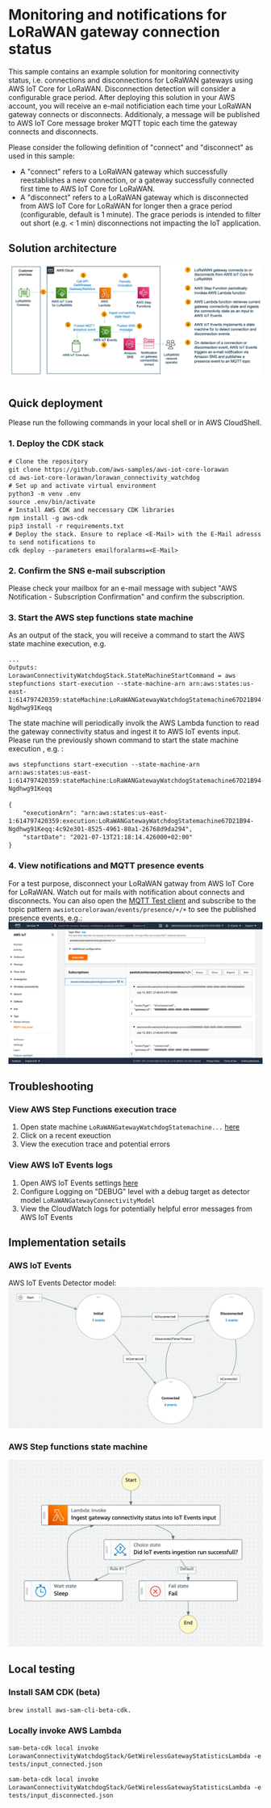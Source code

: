 # Monitoring and notifications for LoRaWAN gateway connection status

This sample contains an example solution for monitoring connectivity status, i.e. connections and disconnections for LoRaWAN gateways using AWS IoT Core for LoRaWAN. Disconnection detection will consider a configurable grace period. After deploying this solution in your AWS account, you will receive an e-mail notificiation each time your LoRaWAN gateway connects or disconnects.  Additionaly, a message will be published to AWS IoT Core message broker MQTT topic each time the gateway connects and disconnects. 

Please consider the following definition of "connect" and "disconnect" as used in this sample:

- A "connect" refers to a LoRaWAN gateway which successfully reestablishes a new connection, or a gateway successfully connected first time to AWS IoT Core for LoRaWAN.
- A "disconnect" refers to a LoRaWAN gateway which is disconnected from AWS IoT Core for LoRaWAN for longer then a grace period (configurable, default is 1 minute). The grace periods is intended to filter out short (e.g. < 1 min) disconnections not impacting the IoT application.

## Solution architecture

![Architecture overview](images/connectivity_watchdog_architecture.png)

## Quick deployment

Please run the following commands in your local shell or in AWS CloudShell.

### **1. Deploy the CDK stack**

``` shell
# Clone the repository 
git clone https://github.com/aws-samples/aws-iot-core-lorawan
cd aws-iot-core-lorawan/lorawan_connectivity_watchdog
# Set up and activate virtual environment
python3 -m venv .env
source .env/bin/activate 
# Install AWS CDK and neccessary CDK libraries
npm install -g aws-cdk
pip3 install -r requirements.txt   
# Deploy the stack. Ensure to replace <E-Mail> with the E-Mail adresss to send notifications to
cdk deploy --parameters emailforalarms=<E-Mail>
```

### **2. Confirm the SNS e-mail subscription**  

Please check your mailbox for an e-mail message with subject "AWS Notification - Subscription Confirmation" and confirm the subscription.

### **3. Start the AWS step functions state machine** 

As an output of the stack, you will receive a command to start the AWS state machine execution, e.g.

```shell 
...
Outputs:
LorawanConnectivityWatchdogStack.StateMachineStartCommand = aws stepfunctions start-execution --state-machine-arn arn:aws:states:us-east-1:614797420359:stateMachine:LoRaWANGatewayWatchdogStatemachine67D21B94-Ngdhwg91Keqq
```

The state machine will periodically involk the AWS Lambda function to read the gateway connectivity status and ingest it to AWS IoT events input. Please run the previously shown command to start the state machine execution , e.g. :

```shell
aws stepfunctions start-execution --state-machine-arn arn:aws:states:us-east-1:614797420359:stateMachine:LoRaWANGatewayWatchdogStatemachine67D21B94-Ngdhwg91Keqq

{
    "executionArn": "arn:aws:states:us-east-1:614797420359:execution:LoRaWANGatewayWatchdogStatemachine67D21B94-Ngdhwg91Keqq:4c92e301-8525-4961-80a1-26768d9da294",
    "startDate": "2021-07-13T21:18:14.426000+02:00"
}
```
    
### **4. View notifications and MQTT presence events** 

For a test purpose, disconnect your LoRaWAN gatway from AWS IoT Core for LoRaWAN. Watch out for mails with notification about connects and disconnects. You can also open the [MQTT Test client](https://console.aws.amazon.com/iot/home?region=#/test) and subscribe to the topic pattern `awsiotcorelorawan/events/presence/+/+` to see the published presence events, e.g.:
![LoRaWAN gateway presence events](images/mqtttestclient.png)


## Troubleshooting

### View AWS Step Functions execution trace

1. Open state machine `LoRaWANGatewayWatchdogStatemachine...` [here](https://console.aws.amazon.com/states/home?region=#/statemachines)
2. Click on a recent exeuction
3. View the execution trace and potential errors

### View AWS IoT Events logs

1. Open AWS IoT Events settings [here](https://console.aws.amazon.com/iotevents/home?region=#/settings/logging)
2. Configure Logging on "DEBUG" level with a debug target as detector model `LoRaWANGatewayConnectivityModel`
3. View the CloudWatch logs for potentially helpful error messages from AWS IoT Events

## Implementation setails

### **AWS IoT Events**
AWS IoT Events Detector model:
![IoT Events Detector model](images/ioteventsdetectormodel.png)

### **AWS Step functions state machine**
![AWS Step functions state machine](images/step_functions_state_machine.png)


## Local testing


### Install SAM CDK (beta)
```
brew install aws-sam-cli-beta-cdk.
```

### Locally invoke AWS Lambda

```
sam-beta-cdk local invoke LorawanConnectivityWatchdogStack/GetWirelessGatewayStatisticsLambda -e tests/input_connected.json
```

```
sam-beta-cdk local invoke LorawanConnectivityWatchdogStack/GetWirelessGatewayStatisticsLambda -e tests/input_disconnected.json
```